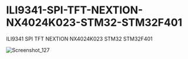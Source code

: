 # ILI9341-SPI-TFT-NEXTION-NX4024K023-STM32-STM32F401
ILI9341 SPI TFT NEXTION  NX4024K023 STM32 STM32F401

![Screenshot_127](https://user-images.githubusercontent.com/31142397/215222899-c5d2bf4d-5a55-4512-affa-9b63374a1838.jpg)
